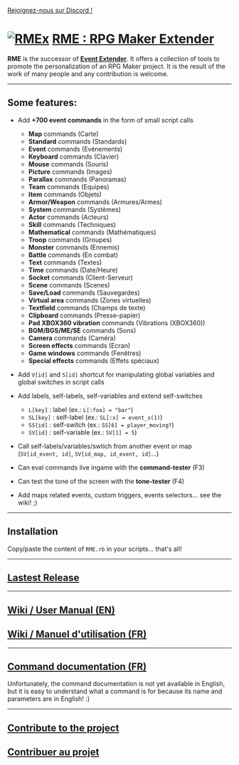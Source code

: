 [Rejoignez-nous sur Discord !](https://discord.gg/yRUZcdQ)

# [![RMEx](http://rmex.github.io/images/rmex-shortcut.png)](http://rmex.github.io) [RME : RPG Maker Extender](https://github.com/RMEx/RME/wiki)

**RME** is the successor of **[Event Extender](http://funkywork.github.io/EE)**.
It offers a collection of tools to promote the personalization of an RPG Maker project.
It is the result of the work of many people and any contribution is welcome.

***

## Some features:
- Add **+700 event commands** in the form of small script calls
  - **Map** commands (Carte)
  - **Standard** commands (Standards)
  - **Event** commands (Evénements)
  - **Keyboard** commands (Clavier)
  - **Mouse** commands (Souris)
  - **Picture** commands (Images)
  - **Parallax** commands (Panoramas)
  - **Team** commands (Equipes)
  - **Item** commands (Objets)
  - **Armor/Weapon** commands (Armures/Armes)
  - **System** commands (Systèmes)
  - **Actor** commands (Acteurs)
  - **Skill** commands (Techniques)
  - **Mathematical** commands (Mathématiques)
  - **Troop** commands (Groupes)
  - **Monster** commands (Ennemis)
  - **Battle** commands (En combat)
  - **Text** commands (Textes)
  - **Time** commands (Date/Heure)
  - **Socket** commands (Client-Serveur)
  - **Scene** commands (Scenes)
  - **Save/Load** commands (Sauvegardes)
  - **Virtual area** commands (Zones virtuelles)
  - **Textfield** commands (Champs de texte)
  - **Clipboard** commands (Presse-papier)
  - **Pad XBOX360 vibration** commands (Vibrations (XBOX360))
  - **BGM/BGS/ME/SE** commands (Sons)
  - **Camera** commands (Caméra)
  - **Screen effects** commands (Ecran)
  - **Game windows** commands (Fenêtres)
  - **Special effects** commands (Effets spéciaux)

- Add `V[id]` and `S[id]` shortcut for manipulating global variables and global switches in script calls
- Add labels, self-labels, self-variables and extend self-switches
  - `L[key]` : label (ex.: `L[:foo] = "bar"`)
  - `SL[key]` : self-label (ex.: `SL[:x] = event_x(1)`)
  - `SS[id]` : self-switch (ex.: `SS[6] = player_moving?`)
  - `SV[id]` : self-variable (ex.: `SV[1] = 5`)
- Call self-labels/variables/swtich from another event or map (`SV[id_event, id]`, `SV[id_map, id_event, id]`...)
- Can eval commands live ingame with the **command-tester** (F3)
- Can test the tone of the screen with the **tone-tester** (F4)
- Add maps related events, custom triggers, events selectors...
  see the wiki! ;)

***

## Installation

Copy/paste the content of `RME.rb` in your scripts... that's all!

***

## [Lastest Release](https://github.com/RMEx/RME/releases/latest)

***

## [Wiki / User Manual (EN)](https://github.com/RMEx/RME-uk/wiki)
## [Wiki / Manuel d'utilisation (FR)](https://github.com/RMEx/RME/wiki)

***

## [Command documentation (FR)](http://rmex.github.io/RMEDoc/)

Unfortunately, the command documentation is not yet available in English, but it is easy to understand what a command is for because its name and parameters are in English! :)

***

## [Contribute to the project](https://github.com/RMEx/RME-uk/wiki/Contribute-to-the-project)
## [Contribuer au projet](https://github.com/RMEx/RME/wiki/Contribuer-au-projet)

